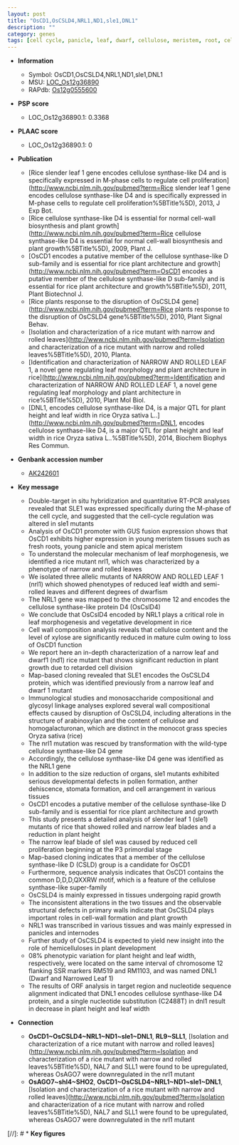 ```yaml
---
layout: post
title: "OsCD1,OsCSLD4,NRL1,ND1,sle1,DNL1"
description: ""
category: genes
tags: [cell cycle, panicle, leaf, dwarf, cellulose, meristem, root, cell wall, vegetative, pollen, growth, culm, stem, stomata, height, architecture, cell division, anther]
---
```


* **Information**  
    + Symbol: OsCD1,OsCSLD4,NRL1,ND1,sle1,DNL1  
    + MSU: [LOC_Os12g36890](http://rice.plantbiology.msu.edu/cgi-bin/ORF_infopage.cgi?orf=LOC_Os12g36890)  
    + RAPdb: [Os12g0555600](http://rapdb.dna.affrc.go.jp/viewer/gbrowse_details/irgsp1?name=Os12g0555600)  

* **PSP score**  
    + LOC_Os12g36890.1: 0.3368 

* **PLAAC score**  
    + LOC_Os12g36890.1: 0 

* **Publication**  
    + [Rice slender leaf 1 gene encodes cellulose synthase-like D4 and is specifically expressed in M-phase cells to regulate cell proliferation](http://www.ncbi.nlm.nih.gov/pubmed?term=Rice slender leaf 1 gene encodes cellulose synthase-like D4 and is specifically expressed in M-phase cells to regulate cell proliferation%5BTitle%5D), 2013, J Exp Bot.
    + [Rice cellulose synthase-like D4 is essential for normal cell-wall biosynthesis and plant growth](http://www.ncbi.nlm.nih.gov/pubmed?term=Rice cellulose synthase-like D4 is essential for normal cell-wall biosynthesis and plant growth%5BTitle%5D), 2009, Plant J.
    + [OsCD1 encodes a putative member of the cellulose synthase-like D sub-family and is essential for rice plant architecture and growth](http://www.ncbi.nlm.nih.gov/pubmed?term=OsCD1 encodes a putative member of the cellulose synthase-like D sub-family and is essential for rice plant architecture and growth%5BTitle%5D), 2011, Plant Biotechnol J.
    + [Rice plants response to the disruption of OsCSLD4 gene](http://www.ncbi.nlm.nih.gov/pubmed?term=Rice plants response to the disruption of OsCSLD4 gene%5BTitle%5D), 2010, Plant Signal Behav.
    + [Isolation and characterization of a rice mutant with narrow and rolled leaves](http://www.ncbi.nlm.nih.gov/pubmed?term=Isolation and characterization of a rice mutant with narrow and rolled leaves%5BTitle%5D), 2010, Planta.
    + [Identification and characterization of NARROW AND ROLLED LEAF 1, a novel gene regulating leaf morphology and plant architecture in rice](http://www.ncbi.nlm.nih.gov/pubmed?term=Identification and characterization of NARROW AND ROLLED LEAF 1, a novel gene regulating leaf morphology and plant architecture in rice%5BTitle%5D), 2010, Plant Mol Biol.
    + [DNL1, encodes cellulose synthase-like D4, is a major QTL for plant height and leaf width in rice Oryza sativa L..](http://www.ncbi.nlm.nih.gov/pubmed?term=DNL1, encodes cellulose synthase-like D4, is a major QTL for plant height and leaf width in rice Oryza sativa L..%5BTitle%5D), 2014, Biochem Biophys Res Commun.

* **Genbank accession number**  
    + [AK242601](http://www.ncbi.nlm.nih.gov/nuccore/AK242601)

* **Key message**  
    + Double-target in situ hybridization and quantitative RT-PCR analyses revealed that SLE1 was expressed specifically during the M-phase of the cell cycle, and suggested that the cell-cycle regulation was altered in sle1 mutants
    + Analysis of OsCD1 promoter with GUS fusion expression shows that OsCD1 exhibits higher expression in young meristem tissues such as fresh roots, young panicle and stem apical meristem
    + To understand the molecular mechanism of leaf morphogenesis, we identified a rice mutant nrl1, which was characterized by a phenotype of narrow and rolled leaves
    + We isolated three allelic mutants of NARROW AND ROLLED LEAF 1 (nrl1) which showed phenotypes of reduced leaf width and semi-rolled leaves and different degrees of dwarfism
    + The NRL1 gene was mapped to the chromosome 12 and encodes the cellulose synthase-like protein D4 (OsCslD4)
    + We conclude that OsCslD4 encoded by NRL1 plays a critical role in leaf morphogenesis and vegetative development in rice
    + Cell wall composition analysis reveals that cellulose content and the level of xylose are significantly reduced in mature culm owing to loss of OsCD1 function
    + We report here an in-depth characterization of a narrow leaf and dwarf1 (nd1) rice mutant that shows significant reduction in plant growth due to retarded cell division
    + Map-based cloning revealed that SLE1 encodes the OsCSLD4 protein, which was identified previously from a narrow leaf and dwarf 1 mutant
    + Immunological studies and monosaccharide compositional and glycosyl linkage analyses explored several wall compositional effects caused by disruption of OsCSLD4, including alterations in the structure of arabinoxylan and the content of cellulose and homogalacturonan, which are distinct in the monocot grass species Oryza sativa (rice)
    + The nrl1 mutation was rescued by transformation with the wild-type cellulose synthase-like D4 gene
    + Accordingly, the cellulose synthase-like D4 gene was identified as the NRL1 gene
    + In addition to the size reduction of organs, sle1 mutants exhibited serious developmental defects in pollen formation, anther dehiscence, stomata formation, and cell arrangement in various tissues
    + OsCD1 encodes a putative member of the cellulose synthase-like D sub-family and is essential for rice plant architecture and growth
    + This study presents a detailed analysis of slender leaf 1 (sle1) mutants of rice that showed rolled and narrow leaf blades and a reduction in plant height
    + The narrow leaf blade of sle1 was caused by reduced cell proliferation beginning at the P3 primordial stage
    + Map-based cloning indicates that a member of the cellulose synthase-like D (CSLD) group is a candidate for OsCD1
    + Furthermore, sequence analysis indicates that OsCD1 contains the common D,D,D,QXXRW motif, which is a feature of the cellulose synthase-like super-family
    + OsCSLD4 is mainly expressed in tissues undergoing rapid growth
    + The inconsistent alterations in the two tissues and the observable structural defects in primary walls indicate that OsCSLD4 plays important roles in cell-wall formation and plant growth
    + NRL1 was transcribed in various tissues and was mainly expressed in panicles and internodes
    + Further study of OsCSLD4 is expected to yield new insight into the role of hemicelluloses in plant development
    + 08% phenotypic variation for plant height and leaf width, respectively, were located on the same interval of chromosome 12 flanking SSR markers RM519 and RM1103, and was named DNL1 (Dwarf and Narrowed Leaf 1)
    + The results of ORF analysis in target region and nucleotide sequence alignment indicated that DNL1 encodes cellulose synthase-like D4 protein, and a single nucleotide substitution (C2488T) in dnl1 result in decrease in plant height and leaf width

* **Connection**  
    + __OsCD1~OsCSLD4~NRL1~ND1~sle1~DNL1__, __RL9~SLL1__, [Isolation and characterization of a rice mutant with narrow and rolled leaves](http://www.ncbi.nlm.nih.gov/pubmed?term=Isolation and characterization of a rice mutant with narrow and rolled leaves%5BTitle%5D), NAL7 and SLL1 were found to be upregulated, whereas OsAGO7 were downregulated in the nrl1 mutant
    + __OsAGO7~shl4~SHO2__, __OsCD1~OsCSLD4~NRL1~ND1~sle1~DNL1__, [Isolation and characterization of a rice mutant with narrow and rolled leaves](http://www.ncbi.nlm.nih.gov/pubmed?term=Isolation and characterization of a rice mutant with narrow and rolled leaves%5BTitle%5D), NAL7 and SLL1 were found to be upregulated, whereas OsAGO7 were downregulated in the nrl1 mutant

[//]: # * **Key figures**  



